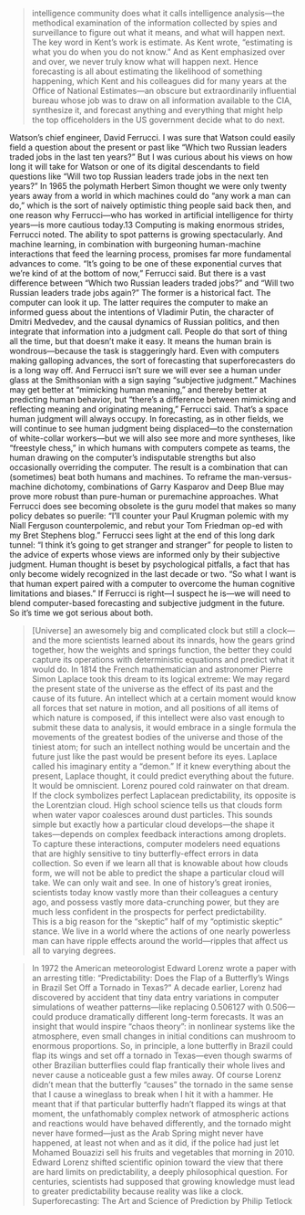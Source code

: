 > intelligence community does what it calls intelligence analysis—the methodical examination of the information collected by spies and surveillance to figure out what it means, and what will happen next.  
The key word in Kent’s work is estimate. As Kent wrote, “estimating is what you do when you do not know.” And as Kent emphasized over and over, we never truly know what will happen next. Hence forecasting is all about estimating the likelihood of something happening, which Kent and his colleagues did for many years at the Office of National Estimates—an obscure but extraordinarily influential bureau whose job was to draw on all information available to the CIA, synthesize it, and forecast anything and everything that might help the top officeholders in the US government decide what to do next.  

Watson’s chief engineer, David Ferrucci. I was sure that Watson could easily field a question about the present or past like “Which two Russian leaders traded jobs in the last ten years?” But I was curious about his views on how long it will take for Watson or one of its digital descendants to field questions like “Will two top Russian leaders trade jobs in the next ten years?” In 1965 the polymath Herbert Simon thought we were only twenty years away from a world in which machines could do “any work a man can do,” which is the sort of naively optimistic thing people said back then, and one reason why Ferrucci—who has worked in artificial intelligence for thirty years—is more cautious today.13 Computing is making enormous strides, Ferrucci noted. The ability to spot patterns is growing spectacularly.
And machine learning, in combination with burgeoning human-machine interactions that feed the learning process, promises far more fundamental advances to come. “It’s going to be one of these exponential curves that we’re kind of at the bottom of now,” Ferrucci said.
But there is a vast difference between “Which two Russian leaders traded jobs?” and “Will two Russian leaders trade jobs again?” The former is a historical fact. The computer can look it up. The latter requires the computer to make an informed guess about the intentions of Vladimir Putin, the character of Dmitri Medvedev, and the causal dynamics of Russian politics, and then integrate that information into a judgment call. People do that sort of thing all the time, but that doesn’t make it easy. It means the human brain is wondrous—because the task is staggeringly hard. Even with computers making galloping advances, the sort of forecasting that superforecasters do is a long way off. And Ferrucci isn’t sure we will ever see a human under glass at the Smithsonian with a sign saying “subjective judgment.” Machines may get better at “mimicking human meaning,” and thereby better at predicting human behavior, but “there’s a difference between mimicking and reflecting meaning and originating meaning,” Ferrucci said. That’s a space human judgment will always occupy.
In forecasting, as in other fields, we will continue to see human judgment being displaced—to the consternation of white-collar workers—but we will also see more and more syntheses, like “freestyle chess,” in which humans with computers compete as teams, the human drawing on the computer’s indisputable strengths but also occasionally overriding the computer. The result is a combination that can (sometimes) beat both humans and machines. To reframe the man-versus-machine dichotomy, combinations of Garry Kasparov and Deep Blue may prove more robust than pure-human or puremachine approaches.
What Ferrucci does see becoming obsolete is the guru model that makes so many policy debates so puerile: “I’ll counter your Paul Krugman polemic with my Niall Ferguson counterpolemic, and rebut your Tom Friedman op-ed with my Bret Stephens blog.” Ferrucci sees light at the end of this long dark tunnel: “I think it’s going to get stranger and stranger” for people to listen to the advice of experts whose views are informed only by their subjective judgment. Human thought is beset by psychological pitfalls, a fact that has only become widely recognized in the last decade or two. “So what I want is that human expert paired with a computer to overcome the human cognitive limitations and biases.” If Ferrucci is right—I suspect he is—we will need to blend computer-based forecasting and subjective judgment in the future. So it’s time we got serious about both.  

> [Universe] an awesomely big and complicated clock but still a clock—and the more scientists learned about its innards, how the gears grind together, how the weights and springs function, the better they could capture its operations with deterministic equations and predict what it would do. In 1814 the French mathematician and astronomer Pierre Simon Laplace took this dream to its logical extreme:
We may regard the present state of the universe as the effect of its past and the cause of its future. An intellect which at a certain moment would know all forces that set nature in motion, and all positions of all items of which nature is composed, if this intellect were also vast enough to submit these data to analysis, it would embrace in a single formula the movements of the greatest bodies of the universe and those of the tiniest atom; for such an intellect nothing would be uncertain and the future just like the past would be present before its eyes.
Laplace called his imaginary entity a “demon.” If it knew everything about the present, 
Laplace thought, it could predict everything about the future. It would be omniscient. Lorenz poured cold rainwater on that dream. If the clock symbolizes perfect Laplacean predictability, its opposite is the Lorentzian cloud. High school science tells us that clouds form when water vapor coalesces around dust particles. This sounds simple but exactly how a particular cloud develops—the shape it takes—depends on complex feedback interactions among droplets. To capture these interactions, computer modelers need equations that are highly sensitive to tiny butterfly-effect errors in data collection. So even if we learn all that is knowable about how clouds form, we will not be able to predict the shape a particular cloud will take. We can only wait and see. In one of history’s great ironies, scientists today know vastly more than their colleagues a century ago, and possess vastly more data-crunching power, but they are much less confident in the prospects for perfect predictability.  
This is a big reason for the “skeptic” half of my “optimistic skeptic” stance. We live in a world where the actions of one nearly powerless man can have ripple effects around the world—ripples that affect us all to varying degrees.  

> In 1972 the American meteorologist Edward Lorenz wrote a paper with an arresting title: “Predictability: Does the Flap of a Butterfly’s Wings in Brazil Set Off a Tornado in Texas?” A decade earlier, Lorenz had discovered by accident that tiny data entry variations in computer simulations of weather patterns—like replacing 0.506127 with 0.506—could produce dramatically different long-term forecasts. It was an insight that would inspire “chaos theory”: in nonlinear systems like the atmosphere, even small changes in initial conditions can mushroom to enormous proportions. So, in principle, a lone butterfly in Brazil could flap its wings and set off a tornado in Texas—even though swarms of other Brazilian butterflies could flap frantically their whole lives and never cause a noticeable gust a few miles away. Of course Lorenz didn’t mean that the butterfly “causes” the tornado in the same sense that I cause a wineglass to break when I hit it with a hammer.
He meant that if that particular butterfly hadn’t flapped its wings at that moment, the unfathomably complex network of atmospheric actions and reactions would have behaved differently, and the tornado might never have formed—just as the Arab Spring might never have happened, at least not when and as it did, if the police had just let Mohamed Bouazizi sell his fruits and vegetables that morning in 2010.
Edward Lorenz shifted scientific opinion toward the view that there are hard limits on predictability, a deeply philosophical question. For centuries, scientists had supposed that growing knowledge must lead to greater predictability because reality was like a clock.  
> Superforecasting: The Art and Science of Prediction by Philip Tetlock  

